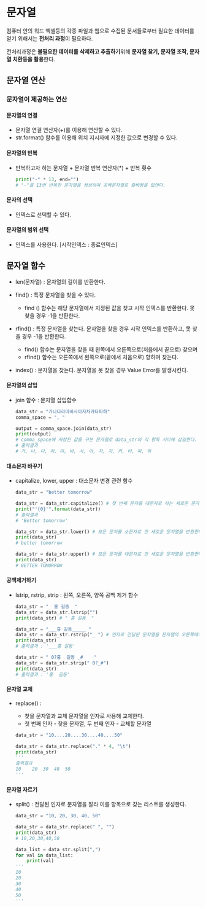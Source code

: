 # 문자열

컴퓨터 안의 워드 엑셀등의 각종 파일과 웹으로 수집된 문서들로부터 필요한 데이터를 얻기 위해서는 **전처리 과정**이 필요하다.

전처리과정은 **불필요한 데이터를 삭제하고 추출하기**위해 **문자열 찾기, 문자열 조작, 문자열 치환등을 활용**한다.



## 문자열 연산

### 문자열이 제공하는 연산

#### 문자열의 연결

- 문자열 연결 연산자(+)를 이용해 연산할 수 있다.
- str.format() 함수를 이용해 위치 지시자에 지정한 값으로 변경할 수 있다.

#### 문자열의 반복

- 반복하고자 하는 문자열 + 문자열 반복 연산자(*) + 반복 횟수

  ``` python 
  print("-" * 13, end="")
  # "-"를 13번 반복한 문자열을 생성하며 공백문자열로 줄바꿈을 없앤다.
  ```

   

#### 문자의 선택

- 인덱스로 선택할 수 있다. 

#### 문자열의 범위 선택

- 인덱스를 사용한다. [시작인덱스 : 종료인덱스]



## 문자열 함수

- len(문자열) : 문자열의 길이를 반환한다.

- find() : 특정 문자열을 찾을 수 있다. 
  - find () 함수는 해당 문자열에서 지정된 값을 찾고 시작 인덱스를 반환한다. 못 찾을 경우 -1을 반환한다.

- rfind() : 특정 문자열을 찾는다. 문자열을 찾을 경우 시작 인덱스를 반환하고, 못 찾을 경우 -1을 반환한다.
  - find() 함수는 문자열을 찾을 때 왼쪽에서 오른쪽으로(처음에서 끝으로) 찾으며
  - rfind() 함수는 오른쪽에서 왼쪽으로(끝에서 처음으로) 향하며 찾는다. 
- index() : 문자열을 찾는다. 문자열을 못 찾을 경우 Value Error를 발생시킨다. 



#### 문자열의 삽입

- join 함수 : 문자열 삽입합수

  ``` python
  data_str = "가나다라마바사아자차카타파하"
  comma_space = ", "
  
  output = comma_space.join(data_str) 
  print(output)
  # comma_space에 저장된 값을 구분 문자열로 data_str의 각 항목 사이에 삽입한다.
  # 출력결과
  # 가, 나, 다, 라, 마, 바, 사, 아, 자, 차, 카, 타, 파, 하
  
  ```

#### 대소문자 바꾸기

- capitalize, lower, upper : 대소문자 변경 관련 함수

  ``` python
  data_str = "better tomorrow"
  
  data_str = data_str.capitalize() # 첫 번째 문자를 대문자로 하는 새로운 문자열을 반환한다.
  print("'{0}'".format(data_str))
  # 출력결과
  # 'Better tomorrow'
  
  data_str = data_str.lower() # 모든 문자를 소문자로 한 새로운 문자열을 반환한다.
  print(data_str)
  # better tomorrow
  
  data_str = data_str.upper() # 모든 문자를 대문자로 한 새로운 문자열을 반환한다.
  print(data_str)
  # BETTER TOMORROW
  ```

#### 공백제거하기

- lstrip, rstrip, strip : 왼쪽, 오른쪽, 양쪽 공백 제거 함수

  ``` python
  data_str = "  홍 길동  "
  data_str = data_str.lstrip("")
  print(data_str) # " 홍 길동  "
  
  data_str = "___홍 길동_____ "
  data_str = data_str.rstrip("_ ") # 인자로 전달된 문자열을 문자열의 오른쪽에서 제거한다.
  print(data_str)
  # 출력결과 : '___홍 길동'
  
  data_str = " 0?홍  길동 _#    "
  data_str = data_str.strip(" 0?_#")
  print(data_str)
  # 출력결과 : '홍  길동'
  
  ```

#### 문자열 교체

- replace() : 

  - 찾을 문자열과 교체 문자열을 인자로 사용해 교체한다.
  - 첫 번째 인자 - 찾을 문자열, 두 번째 인자 - 교체할 문자열 

  ``` python
  data_str = "10....20....30....40....50"
  
  data_str = data_str.replace("." * 4, "\t")
  print(data_str)
  '''
  출력결과
  10	20	30	40	50
  '''
  ```

#### 문자열 자르기

- split() : 전달된 인자로 문자열을 잘라 이를 항목으로 갖는 리스트를 생성한다.

  ``` python
  data_str = "10, 20, 30, 40, 50"
  
  data_str = data_str.replace(" ", "")
  print(data_str)
  # 10,20,30,40,50
  
  data_list = data_str.split(",")
  for val in data_list:
      print(val)
  '''
  10
  20
  30
  40
  50
  '''
  ```



